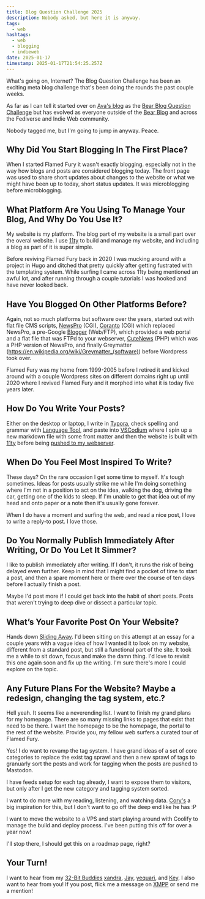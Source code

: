 ```yaml
---
title: Blog Question Challenge 2025
description: Nobody asked, but here it is anyway.
tags:
  - web
hashtags:
  - web
  - blogging
  - indieweb
date: 2025-01-17
timestamp: 2025-01-17T21:54:25.257Z
---
```


What's going on, Internet? The Blog Question Challenge has been an exciting meta blog challenge that's been doing the rounds the past couple weeks.

As far as I can tell it started over on [Ava's blog](https://blog.avas.space/) as the [Bear Blog Question Challenge](https://blog.avas.space/bear-blog-challenge/) but has evolved as everyone outside of the [Bear Blog](https://bearblog.dev/) and across the Fediverse and Indie Web community.

Nobody tagged me, but I'm going to jump in anyway. Peace.

## Why Did You Start Blogging In The First Place?

When I started Flamed Fury it wasn't exactly blogging. especially not in the way how blogs and posts are considered blogging today. The front page was used to share short updates about changes to the website or what we might have been up to today, short status updates. It was microblogging before microblogging.

## What Platform Are You Using To Manage Your Blog, And Why Do You Use It?

My website is my platform. The blog part of my website is a small part over the overal website. I use [11ty](https://11ty.dev/) to build and manage my website, and including a blog as part of it is super simple.

Before reviving Flamed Fury back in 2020 I was mucking around with a project in Hugo and ditched that pretty quickly after getting fustrated with the templating system. While surfing I came across 11ty being mentioned an awful lot, and after running through a couple tutorials I was hooked and have never looked back.

## Have You Blogged On Other Platforms Before?

Again, not so much platforms but software over the years, started out with flat file CMS scripts, [NewsPro](https://web.archive.org/web/20010509081826/http://www.amphibianweb.com/newspro/) (CGI), [Coranto](https://web.archive.org/web/20021209203157/http://coranto.gweilo.org/official/) (CGI) which replaced NewsPro, a pre-Google [Blogger](https://web.archive.org/web/20010202054500/http://ex.blogger.com/) (Web/FTP), which provided a web portal and a flat file that was FTPd to your webserver,  [CuteNews](https://web.archive.org/web/20030324220204/http://www.cutephp.com/) (PHP) which was a PHP version of NewsPro, and finally Greymatter (https://en.wikipedia.org/wiki/Greymatter_(software)) before Wordpress took over.

Flamed Fury was my home from 1999-2005 before I retired it and kicked around with a couple Wordpress sites on different domains right up until 2020 where I revived Flamed Fury and it morphed into what it is today five years later.

## How Do You Write Your Posts?

Either on the desktop or laptop, I write in [Typora](https://typora.io/), check spelling and grammar with [Language Tool](https://languagetool.org/), and paste into [VSCodium](https://vscodium.com/) where I spin up a new markdown file with some front matter and then the website is built with [11ty](https://www.11ty.dev/) before being [pushed to my webserver](/posts/deploying-an-11ty-project-to-shared-hosting/).

## When Do You Feel Most Inspired To Write?

These days? On the rare occasion I get some time to myself. It's tough sometimes. Ideas for posts usually strike me while I'm doing something where I'm not in a position to act on the idea, walking the dog, driving the car, getting one of the kids to sleep. If I'm unable to get that idea out of my head and onto paper or a note then it's usually gone forever.

When I do have a moment and surfing the web, and read a nice post, I love to write a reply-to post. I love those.

## Do You Normally Publish Immediately After Writing, Or Do You Let It Simmer?

I like to publish immediately after writing. If I don't, it runs the risk of being delayed even further. Keep in mind that I might find a pocket of time to start a post, and then a spare moment here or there over the course of ten days before I actually finish a post.

Maybe I'd post more if I could get back into the habit of short posts. Posts that weren't trying to deep dive or dissect a particular topic.

## What’s Your Favorite Post On Your Website?

Hands down [Sliding Away](/posts/sliding-away/). I'd been sitting on this attempt at an essay for a couple years with a vague idea of how I wanted it to look on my website, different from a standard post, but still a functional part of the site. It took me a while to sit down, focus and make the damn thing. I'd love to revisit this one again soon and fix up the writing. I'm sure there's more I could explore on the topic.

## Any Future Plans For the Website? Maybe a redesign, changing the tag system, etc.?

Hell yeah. It seems like a neverending list. I want to finish my grand plans for my homepage. There are so many missing links to pages that exist that need to be there. I want the homepage to be the homepage, the portal to the rest of the website. Provide you, my fellow web surfers a curated tour of Flamed Fury.

Yes! I do want to revamp the tag system. I have grand ideas of a set of core categories to replace the exist tag sprawl and then a new sprawl of tags to granuarly sort the posts and work for tagging when the posts are pushed to Mastodon.

I have feeds setup for each tag already, I want to expose them to visitors, but only after I get the new category and tagging system sorted.

I want to do more with my reading, listening, and watching data. [Cory's](https://coryd.dev/) a big inspiration for this, but I don't want to go off the deep end like he has :P

I want to move the website to a VPS and start playing around with Coolify to manage the build and deploy process. I've been putting this off for over a year now!

I'll stop there, I should get this on a roadmap page, right?

## Your Turn!

I want to hear from my [32-Bit Buddies](https://32bit.cafe/) [xandra](https://xandra.cc/), [Jay](https://transrats.neocities.org/), [yequari](https://yequari.com/), and [Key](https://keysklubhouse.com/). I also want to hear from you! If you post, flick me a message on [XMPP](/hello/) or send me a mention!